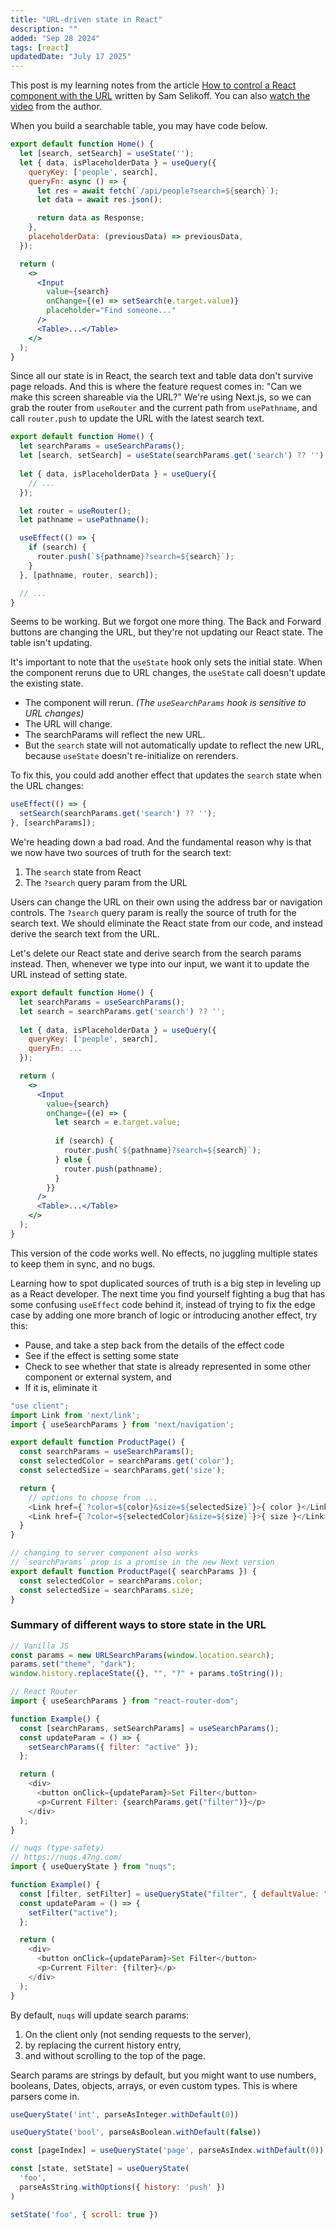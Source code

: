 ```yaml
---
title: "URL-driven state in React"
description: ""
added: "Sep 28 2024"
tags: [react]
updatedDate: "July 17 2025"
---
```


This post is my learning notes from the article [How to control a React component with the URL](https://buildui.com/posts/how-to-control-a-react-component-with-the-url) written by Sam Selikoff. You can also [watch the video](https://www.youtube.com/watch?v=fYqMPvPvVAc) from the author.

When you build a searchable table, you may have code below.

```jsx
export default function Home() {
  let [search, setSearch] = useState('');
  let { data, isPlaceholderData } = useQuery({
    queryKey: ['people', search],
    queryFn: async () => {
      let res = await fetch(`/api/people?search=${search}`);
      let data = await res.json();

      return data as Response;
    },
    placeholderData: (previousData) => previousData,
  });

  return (
    <>
      <Input
        value={search} 
        onChange={(e) => setSearch(e.target.value)} 
        placeholder="Find someone..."
      />
      <Table>...</Table>
    </>
  );
}
```

Since all our state is in React, the search text and table data don't survive page reloads. And this is where the feature request comes in: "Can we make this screen shareable via the URL?" We're using Next.js, so we can grab the router from `useRouter` and the current path from `usePathname`, and call `router.push` to update the URL with the latest search text.

```jsx
export default function Home() {
  let searchParams = useSearchParams(); 
  let [search, setSearch] = useState(searchParams.get('search') ?? ''); 
  
  let { data, isPlaceholderData } = useQuery({
    // ...
  });

  let router = useRouter();
  let pathname = usePathname();

  useEffect(() => {
    if (search) {
      router.push(`${pathname}?search=${search}`);
    }
  }, [pathname, router, search]);

  // ...
}
```

Seems to be working. But we forgot one more thing. The Back and Forward buttons are changing the URL, but they're not updating our React state. The table isn't updating.

It's important to note that the `useState` hook only sets the initial state. When the component reruns due to URL changes, the `useState` call doesn't update the existing state.
- The component will rerun. *(The `useSearchParams` hook is sensitive to URL changes)*
- The URL will change.
- The searchParams will reflect the new URL.
- But the `search` state will not automatically update to reflect the new URL, because `useState` doesn't re-initialize on rerenders.

To fix this, you could add another effect that updates the `search` state when the URL changes:

```jsx
useEffect(() => {
  setSearch(searchParams.get('search') ?? '');
}, [searchParams]);
```

We're heading down a bad road. And the fundamental reason why is that we now have two sources of truth for the search text:
1. The `search` state from React
2. The `?search` query param from the URL

Users can change the URL on their own using the address bar or navigation controls. The `?search` query param is really the source of truth for the search text. We should eliminate the React state from our code, and instead derive the search text from the URL.

Let's delete our React state and derive search from the search params instead. Then, whenever we type into our input, we want it to update the URL instead of setting state.

```jsx
export default function Home() {
  let searchParams = useSearchParams();
  let search = searchParams.get('search') ?? '';
  
  let { data, isPlaceholderData } = useQuery({
    queryKey: ['people', search],
    queryFn: ...
  });

  return (
    <>      
      <Input
        value={search}
        onChange={(e) => {
          let search = e.target.value;
          
          if (search) {
            router.push(`${pathname}?search=${search}`);
          } else { 
            router.push(pathname); 
          }
        }}
      />
      <Table>...</Table>
    </>
  );
}
```

This version of the code works well. No effects, no juggling multiple states to keep them in sync, and no bugs.

Learning how to spot duplicated sources of truth is a big step in leveling up as a React developer. The next time you find yourself fighting a bug that has some confusing `useEffect` code behind it, instead of trying to fix the edge case by adding one more branch of logic or introducing another effect, try this:
- Pause, and take a step back from the details of the effect code
- See if the effect is setting some state
- Check to see whether that state is already represented in some other component or external system, and
- If it is, eliminate it

```js
"use client";
import Link from 'next/link';
import { useSearchParams } from 'next/navigation';

export default function ProductPage() {
  const searchParams = useSearchParams();
  const selectedColor = searchParams.get('color');
  const selectedSize = searchParams.get('size');

  return {
    // options to choose from ...
    <Link href={`?color=${color}&size=${selectedSize}`}>{ color }</Link>
    <Link href={`?color=${selectedColor}&size=${size}`}>{ size }</Link>
  }
}

// changing to server component also works
// `searchParams` prop is a promise in the new Next version
export default function ProductPage({ searchParams }) {
  const selectedColor = searchParams.color;
  const selectedSize = searchParams.size;
}
```

### Summary of different ways to store state in the URL

```js
// Vanilla JS
const params = new URLSearchParams(window.location.search);
params.set("theme", "dark");
window.history.replaceState({}, "", "?" + params.toString());
```

```js
// React Router
import { useSearchParams } from "react-router-dom";

function Example() {
  const [searchParams, setSearchParams] = useSearchParams();
  const updateParam = () => {
    setSearchParams({ filter: "active" });
  };

  return (
    <div>
      <button onClick={updateParam}>Set Filter</button>
      <p>Current Filter: {searchParams.get("filter")}</p>
    </div>
  );
}
```

```js
// nuqs (type-safety)
// https://nuqs.47ng.com/
import { useQueryState } from "nuqs";

function Example() {
  const [filter, setFilter] = useQueryState("filter", { defaultValue: "all" });
  const updateParam = () => {
    setFilter("active");
  };

  return (
    <div>
      <button onClick={updateParam}>Set Filter</button>
      <p>Current Filter: {filter}</p>
    </div>
  );
}
```

By default, `nuqs` will update search params:
1. On the client only (not sending requests to the server),
2. by replacing the current history entry,
3. and without scrolling to the top of the page.

Search params are strings by default, but you might want to use numbers, booleans, Dates, objects, arrays, or even custom types. This is where parsers come in.

```js
useQueryState('int', parseAsInteger.withDefault(0))

useQueryState('bool', parseAsBoolean.withDefault(false))

const [pageIndex] = useQueryState('page', parseAsIndex.withDefault(0))

const [state, setState] = useQueryState(
  'foo',
  parseAsString.withOptions({ history: 'push' })
)

setState('foo', { scroll: true })
```